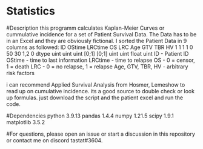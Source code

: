 # Statistics

#Description
this programm calculates Kaplan-Meier Curves or cummulative incidence for a set of Patient Survival Data. 
The Data has to be in an Excel and they are obviously fictional.
I sorted the Patient Data in 9 columns as followed:
          ID    OStime  LRCtime  OS    LRC    Age    GTV   TBR    HV
          1     1       1        1     0      50     30    1,2    0
dtype    uint   uint    uint    [0;1]  [0;1]  uint   uint  float  uint
ID                 - Patient ID
OStime             - time to last information
LRCtime            - time to relapse
OS                 - 0 = censor, 1 = death
LRC                - 0 = no relapse, 1 = relapse
Age, GTV, TBR, HV  -  arbitrary risk factors

i can recommend Applied Survival Analysis from Hosmer, Lemeshow to read up on cumulative incidence.
its a good source to double check or look up formulas.
just download the script and the patient excel and run the code.

#Dependencies
  python 3.9.13
  pandas 1.4.4
  numpy 1.21.5
  scipy 1.9.1
  matplotlib 3.5.2

#For questions, please open an issue or start a discussion in this repository or contact me on discord tastat#3604.
